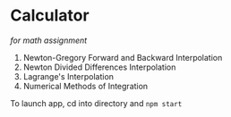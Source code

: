 # Calculator
*for math assignment*
1. Newton-Gregory Forward and Backward Interpolation
2. Newton Divided Differences Interpolation
3. Lagrange's Interpolation
4. Numerical Methods of Integration

To launch app, cd into directory and
```npm start```